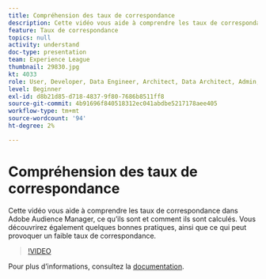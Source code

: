 ```yaml
---
title: Compréhension des taux de correspondance
description: Cette vidéo vous aide à comprendre les taux de correspondance dans Adobe Audience Manager, ce qu’ils sont et comment ils sont calculés. Vous découvrirez également quelques bonnes pratiques, ainsi que ce qui peut provoquer un faible taux de correspondance.
feature: Taux de correspondance
topics: null
activity: understand
doc-type: presentation
team: Experience League
thumbnail: 29830.jpg
kt: 4033
role: User, Developer, Data Engineer, Architect, Data Architect, Admin, Leader
level: Beginner
exl-id: d8b21d85-d718-4837-9f80-7686b8511ff8
source-git-commit: 4b91696f840518312ec041abdbe5217178aee405
workflow-type: tm+mt
source-wordcount: '94'
ht-degree: 2%

---
```


# Compréhension des taux de correspondance

Cette vidéo vous aide à comprendre les taux de correspondance dans Adobe Audience Manager, ce qu’ils sont et comment ils sont calculés. Vous découvrirez également quelques bonnes pratiques, ainsi que ce qui peut provoquer un faible taux de correspondance.

>[!VIDEO](https://video.tv.adobe.com/v/29830/?quality=12)

Pour plus d’informations, consultez la [documentation](https://docs.adobe.com/help/en/audience-manager/user-guide/features/addressable-audiences.html).

